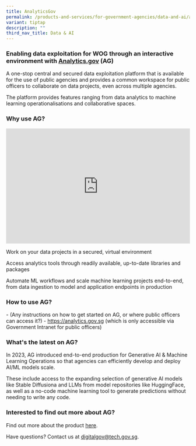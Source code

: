 ```yaml
---
title: AnalyticsGov
permalink: /products-and-services/for-government-agencies/data-and-ai/analytics-gov/
variant: tiptap
description: ""
third_nav_title: Data & AI
---
```

<h3>Enabling data exploitation for WOG through an interactive environment with <a href="http://Analytics.gov" rel="noopener noreferrer nofollow" target="_blank">Analytics.gov</a> (AG)</h3>
<p>A one-stop central and secured data exploitation platform that is available
for the use of public agencies and provides a common workspace for public
officers to collaborate on data projects, even across multiple agencies.</p>
<p>The platform provides features ranging from data analytics to machine
learning operationalisations and collaborative spaces.</p>
<h3>Why use AG?</h3>
<div class="iframe-wrapper">
<iframe style="max-width: 100%;" height="315" width="560" allowfullscreen="true" frameborder="0" src="https://www.youtube.com/embed/I71256PwRU8?si=8tXvF1AgHMxA6EvQ"></iframe>
</div>
<p>Work on your data projects in a secured, virtual environment</p>
<p>Access analytics tools through readily available, up-to-date libraries
and packages</p>
<p>Automate ML workflows and scale machine learning projects end-to-end,
from data ingestion to model and application endpoints in production</p>
<h3>How to use AG?</h3>
<p>- (Any instructions on how to get started on AG, or where public officers
can access it?) - <a href="https://analytics.gov.sg" rel="noopener noreferrer nofollow" target="_blank">https://analytics.gov.sg</a> (which is only
accessible via Government Intranet for public officers)</p>
<h3>What's the latest on AG?</h3>
<p>In 2023, AG introduced end-to-end production for Generative AI &amp; Machine
Learning Operations so that agencies can efficiently develop and deploy
AI/ML models scale.</p>
<p>These include access to the expanding selection of generative AI models
like Stable Diffusiona and LLMs from model repositories like HuggingFace,
as well as a no-code machine learning tool to generate predictions without
needing to write any code.</p>
<h3>Interested to find out more about AG?</h3>
<p>Find out more about the product <a href="https://www.developer.tech.gov.sg/products/categories/analytics/analytics-gov/overview.html" rel="noopener noreferrer nofollow" target="_blank">here</a>.</p>
<p>Have questions? Contact us at <a href="mailto:digitalgov@tech.gov.sg" rel="noopener noreferrer nofollow" target="_blank">digitalgov@tech.gov.sg</a>.</p>